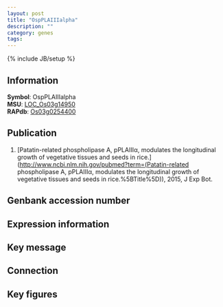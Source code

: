 ```yaml
---
layout: post
title: "OspPLAIIIalpha"
description: ""
category: genes
tags: 
---
```

{% include JB/setup %}

## Information
__Symbol__: OspPLAIIIalpha  
__MSU__: [LOC_Os03g14950](http://rice.plantbiology.msu.edu/cgi-bin/ORF_infopage.cgi?orf=LOC_Os03g14950)  
__RAPdb__: [Os03g0254400](http://rapdb.dna.affrc.go.jp/viewer/gbrowse_details/irgsp1?name=Os03g0254400)  

## Publication
1. [Patatin-related phospholipase A, pPLAIIIα, modulates the longitudinal growth of vegetative tissues and seeds in rice.](http://www.ncbi.nlm.nih.gov/pubmed?term=(Patatin-related phospholipase A, pPLAIIIα, modulates the longitudinal growth of vegetative tissues and seeds in rice.%5BTitle%5D)), 2015, J Exp Bot.

## Genbank accession number

## Expression information

## Key message

## Connection

## Key figures


